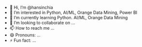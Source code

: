 - 👋 Hi, I’m @hansinchia
- 👀 I’m interested in Python, AI/ML, Orange Data Mining, Power BI
- 🌱 I’m currently learning Python. AI/ML, Orange Data Mining
- 💞️ I’m looking to collaborate on ...
- 📫 How to reach me ...
- 😄 Pronouns: ...
- ⚡ Fun fact: ...

<!---
hansinchia/hansinchia is a ✨ special ✨ repository because its `README.md` (this file) appears on your GitHub profile.
You can click the Preview link to take a look at your changes.
--->
